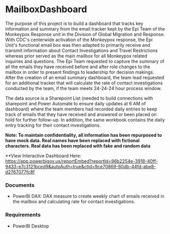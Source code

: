 # MailboxDashboard
The purpose of this project is to build a dashboard that tracks key information and summary from the email tracker kept by the Epi Team of the Monkeypox Response unit in the Division of Global Migration and Response. With CDC's centerwide activation of the Monkeypox response, the Epi Unit's functional email box was then adapted to primarily receive and transmit information about Contact Investigations and Travel Restrictions whereas prior served as the main mailbox for all Monkeypox related inquiries and questions. 
The Epi Team requested to capture the summary of all the emails they have received before and after role changes to the mailbox in order to present findings to leadership for decision makings. After the creation of an email summary dashboard, the team lead requested for an additional tracker that will calculate the rate of contact investigations conducted by the team, if the team meets 24-24-24 hour process window. 

The data source is a Sharepoint List (needed to build connections with sharepoint and Power Automate to ensure daily updates at 6 AM of dashboard) where the team members had recorded daily entries to keep track of emails that they have received and answered or been placed on hold for further follow-up. In addition, the same workbook contains the daily entry tracking for their contact investigations. 

**Note: To maintain confidentiality, all information has been repurposed to have mock data. Real names have been replaced with fictional characters. Real data has been replaced with fake and random data**

**View Interactive Dashboard Here: https://app.powerbigov.us/reportEmbed?reportId=96b2254e-3918-40ff-9433-e7c3121bced9&autoAuth=true&ctid=9ce70869-60db-44fd-abe8-d2767077fc8f

### Documents
* PowerBI DAX: DAX measure to create weekly chart of emails received in the mailbox and calculating rate for contact investigations. 

### Requirements 
* PowerBI Desktop
